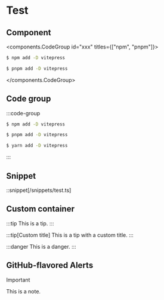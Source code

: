 # Test

## Component

<components.CodeGroup id="xxx" titles={["npm", "pnpm"]}>

```sh [npm]
$ npm add -D vitepress
```

```sh [pnpm]
$ pnpm add -D vitepress
```

</components.CodeGroup>

## Code group

:::code-group

```sh [npm]
$ npm add -D vitepress
```

```sh [pnpm]
$ pnpm add -D vitepress
```

```sh [yarn]
$ yarn add -D vitepress
```

:::

## Snippet

::snippet[/snippets/test.ts]

## Custom container

:::tip
This is a tip.
:::

:::tip[Custom title]
This is a tip with a custom title.
:::

:::danger
This is a danger.
:::

## GitHub-flavored Alerts

> [!IMPORTANT]
> This is a note.
